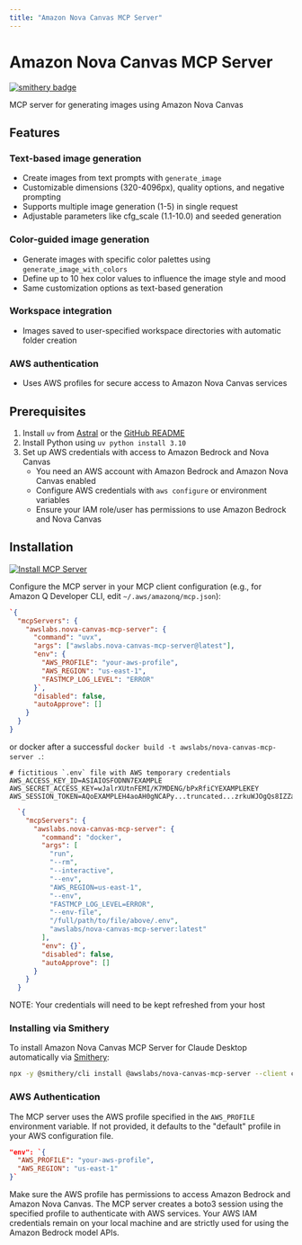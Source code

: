 ```yaml
---
title: "Amazon Nova Canvas MCP Server"
---
```



# Amazon Nova Canvas MCP Server

[![smithery badge](https://smithery.ai/badge/@awslabs/nova-canvas-mcp-server)](https://smithery.ai/server/@awslabs/nova-canvas-mcp-server)

MCP server for generating images using Amazon Nova Canvas

## Features

### Text-based image generation

- Create images from text prompts with `generate_image`
- Customizable dimensions (320-4096px), quality options, and negative prompting
- Supports multiple image generation (1-5) in single request
- Adjustable parameters like cfg_scale (1.1-10.0) and seeded generation

### Color-guided image generation

- Generate images with specific color palettes using `generate_image_with_colors`
- Define up to 10 hex color values to influence the image style and mood
- Same customization options as text-based generation

### Workspace integration

- Images saved to user-specified workspace directories with automatic folder creation

### AWS authentication

- Uses AWS profiles for secure access to Amazon Nova Canvas services

## Prerequisites

1. Install `uv` from [Astral](https://docs.astral.sh/uv/getting-started/installation/) or the [GitHub README](https://github.com/astral-sh/uv#installation)
2. Install Python using `uv python install 3.10`
3. Set up AWS credentials with access to Amazon Bedrock and Nova Canvas
   - You need an AWS account with Amazon Bedrock and Amazon Nova Canvas enabled
   - Configure AWS credentials with `aws configure` or environment variables
   - Ensure your IAM role/user has permissions to use Amazon Bedrock and Nova Canvas

## Installation

[![Install MCP Server](https://cursor.com/deeplink/mcp-install-light.svg)](https://cursor.com/install-mcp?name=awslabs.nova-canvas-mcp-server&config=eyJjb21tYW5kIjoidXZ4IGF3c2xhYnMubm92YS1jYW52YXMtbWNwLXNlcnZlckBsYXRlc3QiLCJlbnYiOnsiQVdTX1BST0ZJTEUiOiJ5b3VyLWF3cy1wcm9maWxlIiwiQVdTX1JFR0lPTiI6InVzLWVhc3QtMSIsIkZBU1RNQ1BfTE9HX0xFVkVMIjoiRVJST1IifSwiZGlzYWJsZWQiOmZhbHNlLCJhdXRvQXBwcm92ZSI6W119)

Configure the MCP server in your MCP client configuration (e.g., for Amazon Q Developer CLI, edit `~/.aws/amazonq/mcp.json`):

```json
`{
  "mcpServers": {
    "awslabs.nova-canvas-mcp-server": {
      "command": "uvx",
      "args": ["awslabs.nova-canvas-mcp-server@latest"],
      "env": {
        "AWS_PROFILE": "your-aws-profile",
        "AWS_REGION": "us-east-1",
        "FASTMCP_LOG_LEVEL": "ERROR"
      }`,
      "disabled": false,
      "autoApprove": []
    }
  }
}
```

or docker after a successful `docker build -t awslabs/nova-canvas-mcp-server .`:

```file
# fictitious `.env` file with AWS temporary credentials
AWS_ACCESS_KEY_ID=ASIAIOSFODNN7EXAMPLE
AWS_SECRET_ACCESS_KEY=wJalrXUtnFEMI/K7MDENG/bPxRfiCYEXAMPLEKEY
AWS_SESSION_TOKEN=AQoEXAMPLEH4aoAH0gNCAPy...truncated...zrkuWJOgQs8IZZaIv2BXIa2R4Olgk
```

```json
  `{
    "mcpServers": {
      "awslabs.nova-canvas-mcp-server": {
        "command": "docker",
        "args": [
          "run",
          "--rm",
          "--interactive",
          "--env",
          "AWS_REGION=us-east-1",
          "--env",
          "FASTMCP_LOG_LEVEL=ERROR",
          "--env-file",
          "/full/path/to/file/above/.env",
          "awslabs/nova-canvas-mcp-server:latest"
        ],
        "env": {}`,
        "disabled": false,
        "autoApprove": []
      }
    }
  }
```

NOTE: Your credentials will need to be kept refreshed from your host

### Installing via Smithery

To install Amazon Nova Canvas MCP Server for Claude Desktop automatically via [Smithery](https://smithery.ai/server/@awslabs/nova-canvas-mcp-server):

```bash
npx -y @smithery/cli install @awslabs/nova-canvas-mcp-server --client claude
```

### AWS Authentication

The MCP server uses the AWS profile specified in the `AWS_PROFILE` environment variable. If not provided, it defaults to the "default" profile in your AWS configuration file.

```json
"env": `{
  "AWS_PROFILE": "your-aws-profile",
  "AWS_REGION": "us-east-1"
}`
```

Make sure the AWS profile has permissions to access Amazon Bedrock and Amazon Nova Canvas. The MCP server creates a boto3 session using the specified profile to authenticate with AWS services. Your AWS IAM credentials remain on your local machine and are strictly used for using the Amazon Bedrock model APIs.
